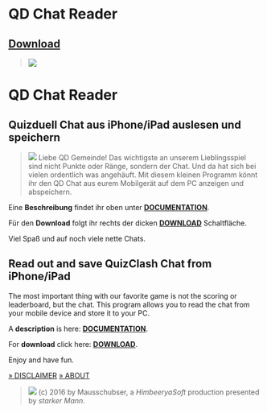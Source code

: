# QD Chat Reader

## [Download](https://github.com/Mausschubser/qdchatreader/releases)

>![](Home_1537086)
# QD Chat Reader
## Quizduell Chat aus iPhone/iPad auslesen und speichern

>![](Home_1540757)
Liebe QD Gemeinde! Das wichtigste an unserem Lieblingsspiel sind nicht Punkte oder Ränge, sondern der Chat. 
Und da hat sich bei vielen ordentlich was angehäuft. 
Mit diesem kleinen Programm könnt ihr den QD Chat aus eurem Mobilgerät auf dem PC anzeigen und abspeichern.

Eine **Beschreibung** findet ihr oben unter **[DOCUMENTATION](https://github.com/Mausschubser/qdchatreader/docs/documentation)**.

Für den **Download** folgt ihr rechts der dicken **[DOWNLOAD](https://github.com/Mausschubser/qdchatreader/docs/releases)** Schaltfläche.

Viel Spaß und auf noch viele nette Chats.


## Read out and save QuizClash Chat from iPhone/iPad
The most important thing with our favorite game is not the scoring or leaderboard, but the chat.
This program allows you to read the chat from your mobile device and store it to your PC.

A **description** is here: **[DOCUMENTATION](https://github.com/Mausschubser/qdchatreader/docs/documentation)**.

For **download** click here: **[DOWNLOAD](https://github.com/Mausschubser/qdchatreader/docs/releases)**.

Enjoy and have fun.



[» DISCLAIMER](https://github.com/Mausschubser/qdchatreader/wikipage?title=Disclaimer)
[» ABOUT](https://github.com/Mausschubser/qdchatreader/wikipage?title=About)
>![](Home_1537580)
(c) 2016 by Mausschubser, a _HimbeeryaSoft_ production presented by _starker Mann_.

